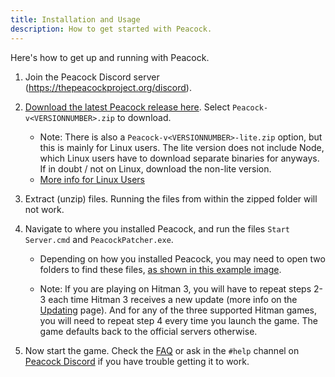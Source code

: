 ```yaml
---
title: Installation and Usage
description: How to get started with Peacock.
---
```


Here's how to get up and running with Peacock.

1. Join the Peacock Discord server (https://thepeacockproject.org/discord).

2. [Download the latest Peacock release here](https://github.com/thepeacockproject/Peacock/releases/latest). Select `Peacock-v<VERSIONNUMBER>.zip` to download.

    - Note: There is also a `Peacock-v<VERSIONNUMBER>-lite.zip` option, but this is mainly for Linux users. The lite version does not include Node, which Linux users have to download separate binaries for anyways. If in doubt / not on Linux, download the non-lite version.
    - [More info for Linux Users](/wiki/guides/linux-setup)

3. Extract (unzip) files. Running the files from within the zipped folder will not work.

4. Navigate to where you installed Peacock, and run the files `Start Server.cmd` and `PeacockPatcher.exe`.

    - Depending on how you installed Peacock, you may need to open two folders to find these files, [as shown in this example image](https://media.discordapp.net/attachments/833505136290299935/991068578579107870/unknown.png).

    - Note: If you are playing on Hitman 3, you will have to repeat steps 2-3 each time Hitman 3 receives a new update (more info on the [Updating](https://thepeacockproject.org/wiki/intel/updating) page). And for any of the three supported Hitman games, you will need to repeat step 4 every time you launch the game. The game defaults back to the official servers otherwise.

5. Now start the game. Check the [FAQ](https://thepeacockproject.org/wiki/intel/faq) or ask in the `#help` channel on [Peacock Discord](https://thepeacockproject.org/discord) if you have trouble getting it to work.
